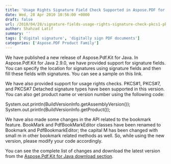 ```yaml
---
title: 'Usage Rights Signature Field Check Supported in Aspose.PDF for Java'
date: Wed, 28 Apr 2010 10:56:00 +0000
draft: false
url: /2010/04/28/signature-fields-usage-rights-signature-check-pkcs1-pkcs7-and-pkcs7-detached-are-supported-in-aspose-pdf-kit-for-java/
author: Shahzad Latif
summary: ''
tags: ['digital signature', 'digitally sign PDF documents']
categories: ['Aspose.PDF Product Family']
---
```


We have published a new release of Aspose.Pdf.Kit for Java. In Aspose.Pdf.Kit for Java 2.9.0, we have provided support for signature fields. You can specify the location for signatures using signature fields and then fill these fields with signatures. You can see a sample on this link.

We have also provided support for usage rights checks. PKCS#1, PKCS#7, and PKCS#7 Detached signature types have been supported in this version. You can also get product name or version number using the following code:

System.out.println(BuildVersionInfo.getAssemblyVersion());  
System.out.println(BuildVersionInfo.getProduct());

We have also made some changes in the API related to the bookmark feature. BookMark and PdfBookMarkEditor classes have been renamed to Bookmark and PdfBookmarkEditor; the capital M has been changed with small m in other bookmark related methods as well. So, while using the new version, please modify your code accordingly.

You can see the complete list of changes and download the latest version from the [Aspose.Pdf.Kit for Java download section][1].




[1]: http://www.aspose.com/community/files/72/java-components/aspose.pdf.kit-for-java/default.aspx




